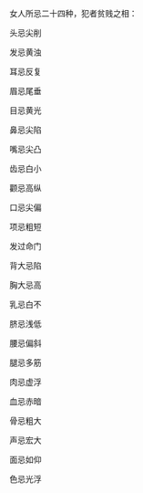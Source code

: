 女人所忌二十四种，犯者贫贱之相：

头忌尖削

发忌黄浊

耳忌反复

眉忌尾垂

目忌黄光

鼻忌尖陷

嘴忌尖凸

齿忌白小

颧忌高纵

口忌尖偏

项忌粗短

发过命门

背大忌陷

胸大忌高

乳忌白不

脐忌浅低

腰忌偏斜

腿忌多筋

肉忌虚浮

血忌赤暗

骨忌粗大

声忌宏大

面忌如仰

色忌光浮


